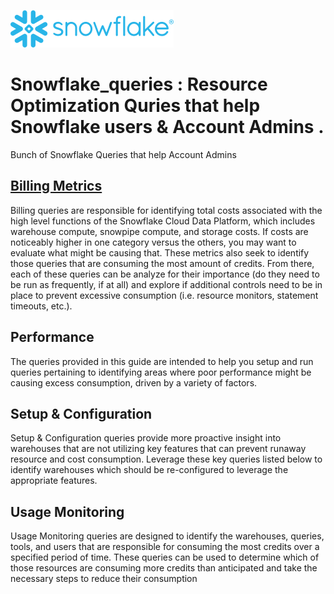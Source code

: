 ![Image](snowflake-logo-blue.png)

# Snowflake_queries : Resource Optimization Quries that help Snowflake users & Account Admins .

  Bunch of Snowflake Queries that help Account Admins


  ##  [Billing Metrics]()
Billing queries are responsible for identifying total costs associated with the high level functions of the Snowflake Cloud Data Platform, which includes warehouse compute, snowpipe compute, and storage costs. If costs are noticeably higher in one category versus the others, you may want to evaluate what might be causing that.
These metrics also seek to identify those queries that are consuming the most amount of credits. From there, each of these queries can be analyze for their importance (do they need to be run as frequently, if at all) and explore if additional controls need to be in place to prevent excessive consumption (i.e. resource monitors, statement timeouts, etc.).


  ##  Performance
The queries provided in this guide are intended to help you setup and run queries pertaining to identifying areas where poor performance might be causing excess consumption, driven by a variety of factors.


  ##  Setup & Configuration
Setup & Configuration queries provide more proactive insight into warehouses that are not utilizing key features that can prevent runaway resource and cost consumption. Leverage these key queries listed below to identify warehouses which should be re-configured to leverage the appropriate features.


  ##  Usage Monitoring

Usage Monitoring queries are designed to identify the warehouses, queries, tools, and users that are responsible for consuming the most credits over a specified period of time. These queries can be used to determine which of those resources are consuming more credits than anticipated and take the necessary steps to reduce their consumption
